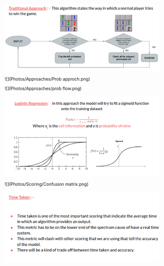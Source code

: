 
![](Photos/Approaches/Traditional.png)

![](Photos/Approaches/Prob approch.png)

![](Photos/Approaches/prob flow.png)

![](Photos/Approaches/Logistic.png)

![](Photos/Scoring/Confusion matrix.png)

![](Photos/Scoring/Time.png)



